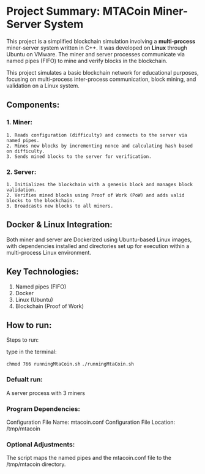 # Project Summary: MTACoin Miner-Server System
This project is a simplified blockchain simulation involving a **multi-process** miner-server system written in C++.
It was developed on **Linux** through Ubuntu on VMware.
The miner and server processes communicate via named pipes (FIFO) to mine and verify blocks in the blockchain.

This project simulates a basic blockchain network for educational purposes, focusing on multi-process inter-process communication, block mining, and validation on a Linux system.


## Components:

### 1. Miner:
  
    1. Reads configuration (difficulty) and connects to the server via named pipes.
    2. Mines new blocks by incrementing nonce and calculating hash based on difficulty.
    3. Sends mined blocks to the server for verification.

### 2. Server:

    1. Initializes the blockchain with a genesis block and manages block validation.
    2. Verifies mined blocks using Proof of Work (PoW) and adds valid blocks to the blockchain.
    3. Broadcasts new blocks to all miners.

## Docker & Linux Integration:

Both miner and server are Dockerized using Ubuntu-based Linux images, with dependencies installed and directories set up for execution within a multi-process Linux environment.

## Key Technologies:

1. Named pipes (FIFO)
2. Docker
3. Linux (Ubuntu)
4. Blockchain (Proof of Work)


## How to run: 

Steps to run:

type in the terminal:

``chmod 766 runningMtaCoin.sh``
``./runningMtaCoin.sh``

### Defualt run:

A server process with 3 miners


### Program Dependencies:
Configuration File Name: mtacoin.conf
Configuration File Location: /tmp/mtacoin


### Optional Adjustments:
The script maps the named pipes and the mtacoin.conf file to the /tmp/mtacoin directory.
